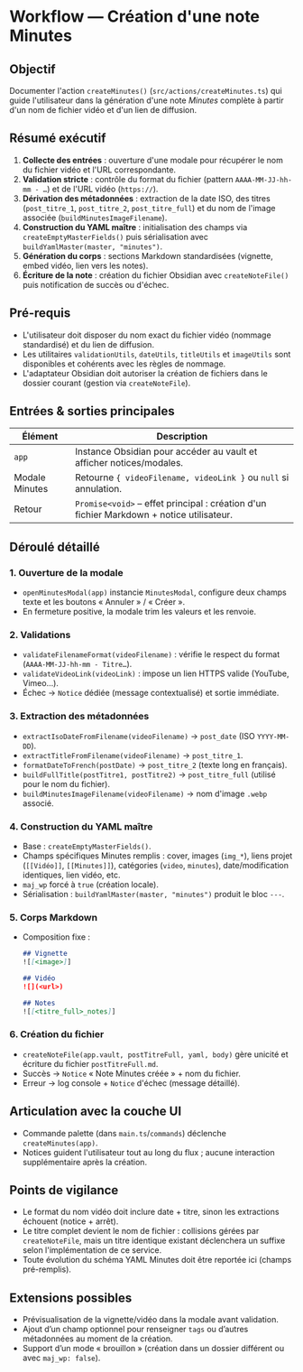 # Workflow — Création d'une note Minutes

## Objectif
Documenter l'action `createMinutes()` (`src/actions/createMinutes.ts`) qui guide l'utilisateur dans la génération d'une note *Minutes* complète à partir d'un nom de fichier vidéo et d'un lien de diffusion.

## Résumé exécutif
1. **Collecte des entrées** : ouverture d'une modale pour récupérer le nom du fichier vidéo et l'URL correspondante.
2. **Validation stricte** : contrôle du format du fichier (pattern `AAAA-MM-JJ-hh-mm - …`) et de l'URL vidéo (`https://`).
3. **Dérivation des métadonnées** : extraction de la date ISO, des titres (`post_titre_1`, `post_titre_2`, `post_titre_full`) et du nom de l'image associée (`buildMinutesImageFilename`).
4. **Construction du YAML maître** : initialisation des champs via `createEmptyMasterFields()` puis sérialisation avec `buildYamlMaster(master, "minutes")`.
5. **Génération du corps** : sections Markdown standardisées (vignette, embed vidéo, lien vers les notes).
6. **Écriture de la note** : création du fichier Obsidian avec `createNoteFile()` puis notification de succès ou d'échec.

## Pré-requis
- L'utilisateur doit disposer du nom exact du fichier vidéo (nommage standardisé) et du lien de diffusion.
- Les utilitaires `validationUtils`, `dateUtils`, `titleUtils` et `imageUtils` sont disponibles et cohérents avec les règles de nommage.
- L'adaptateur Obsidian doit autoriser la création de fichiers dans le dossier courant (gestion via `createNoteFile`).

## Entrées & sorties principales
| Élément | Description |
| --- | --- |
| `app` | Instance Obsidian pour accéder au vault et afficher notices/modales. |
| Modale Minutes | Retourne `{ videoFilename, videoLink }` ou `null` si annulation. |
| Retour | `Promise<void>` – effet principal : création d'un fichier Markdown + notice utilisateur. |

## Déroulé détaillé
### 1. Ouverture de la modale
- `openMinutesModal(app)` instancie `MinutesModal`, configure deux champs texte et les boutons « Annuler » / « Créer ».
- En fermeture positive, la modale trim les valeurs et les renvoie.

### 2. Validations
- `validateFilenameFormat(videoFilename)` : vérifie le respect du format (`AAAA-MM-JJ-hh-mm - Titre…`).
- `validateVideoLink(videoLink)` : impose un lien HTTPS valide (YouTube, Vimeo…).
- Échec → `Notice` dédiée (message contextualisé) et sortie immédiate.

### 3. Extraction des métadonnées
- `extractIsoDateFromFilename(videoFilename)` → `post_date` (ISO `YYYY-MM-DD`).
- `extractTitleFromFilename(videoFilename)` → `post_titre_1`.
- `formatDateToFrench(postDate)` → `post_titre_2` (texte long en français).
- `buildFullTitle(postTitre1, postTitre2)` → `post_titre_full` (utilisé pour le nom du fichier).
- `buildMinutesImageFilename(videoFilename)` → nom d'image `.webp` associé.

### 4. Construction du YAML maître
- Base : `createEmptyMasterFields()`.
- Champs spécifiques Minutes remplis : cover, images (`img_*`), liens projet (`[[Vidéo]]`, `[[Minutes]]`), catégories (`video`, `minutes`), date/modification identiques, lien vidéo, etc.
- `maj_wp` forcé à `true` (création locale).
- Sérialisation : `buildYamlMaster(master, "minutes")` produit le bloc `---`.

### 5. Corps Markdown
- Composition fixe :
  ```markdown
  ## Vignette
  ![[<image>]]

  ## Vidéo
  ![](<url>)

  ## Notes
  ![[<titre_full>_notes]]
  ```

### 6. Création du fichier
- `createNoteFile(app.vault, postTitreFull, yaml, body)` gère unicité et écriture du fichier `postTitreFull.md`.
- Succès → `Notice` « Note Minutes créée » + nom du fichier.
- Erreur → log console + `Notice` d'échec (message détaillé).

## Articulation avec la couche UI
- Commande palette (dans `main.ts`/`commands`) déclenche `createMinutes(app)`.
- Notices guident l'utilisateur tout au long du flux ; aucune interaction supplémentaire après la création.

## Points de vigilance
- Le format du nom vidéo doit inclure date + titre, sinon les extractions échouent (notice + arrêt).
- Le titre complet devient le nom de fichier : collisions gérées par `createNoteFile`, mais un titre identique existant déclenchera un suffixe selon l'implémentation de ce service.
- Toute évolution du schéma YAML Minutes doit être reportée ici (champs pré-remplis).

## Extensions possibles
- Prévisualisation de la vignette/vidéo dans la modale avant validation.
- Ajout d’un champ optionnel pour renseigner `tags` ou d’autres métadonnées au moment de la création.
- Support d’un mode « brouillon » (création dans un dossier différent ou avec `maj_wp: false`).
